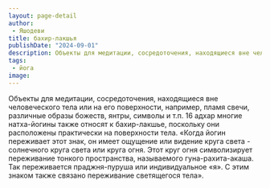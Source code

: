 ```yaml
---
layout: page-detail
author:
 - Яшодеви
title: бахир-лакшья
publishDate: "2024-09-01"
description: Объекты для медитации, сосредоточения, находящиеся вне человеческого тела или на его поверхности, например, пламя свечи, различные образы божеств, янтры, символы и т.п. 16 адхар многие натха-йогины также относят к бахир-лакшье, поскольку они расположены практически на поверхности тела.
tags:
 - йога
image: 
---
```


Объекты для медитации, сосредоточения, находящиеся вне человеческого тела или на его поверхности, например, пламя свечи, различные образы божеств, янтры, символы и т.п. 16 адхар многие натха-йогины также относят к бахир-лакшье, поскольку они расположены практически на поверхности тела.
	«Когда йогин переживает этот знак, он имеет ощущение или видение круга света - солнечного круга света или круга огня. Этот круг огня символизирует переживание тонкого пространства, называемого гуна-рахита-акаша. Так переживается праджня-пуруша или индивидуальное «я». С этим знаком также связано переживание светящегося тела».

